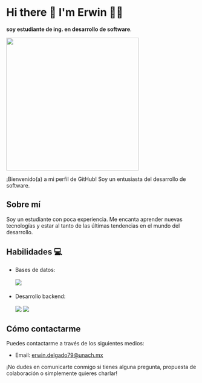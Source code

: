 <h1 align='left'>
  Hi there 👋 I'm Erwin 👨‍💻
</h1>

<p align='left'>
  <strong>soy estudiante de ing. en desarrollo de software</strong>.
</p>


<p align='left'>
  <a href="#"><img src="https://github-readme-stats.vercel.app/api?username=LOVERWIN&show_icons=true&count_private=true&theme=dark" width="350"></a>
</p>

¡Bienvenido(a) a mi perfil de GitHub! Soy un entusiasta del desarrollo de software.

## Sobre mí
Soy un estudiante con poca experiencia. Me encanta aprender 
nuevas tecnologías y estar al tanto de las últimas tendencias en el mundo del desarrollo.


## Habilidades  💻

<p align='left'>
  
  - Bases de datos: <br/><br/>
  <img src="https://img.shields.io/badge/PostgreSQL-316192?style=for-the-badge&logo=postgresql&logoColor=white" /><br/><br/>
  - Desarrollo backend: <br/><br/>
  <img src="https://img.shields.io/badge/apache%20netbeans-1B6AC6?style=for-the-badge&logo=apache%20netbeans%20IDE&logoColor=white" />  <img src="https://img.shields.io/badge/C-00599C?style=for-the-badge&logo=c&logoColor=white" />
 
 
</p>

## Cómo contactarme

Puedes contactarme a través de los siguientes medios:

- Email: erwin.delgado79@unach.mx

¡No dudes en comunicarte conmigo si tienes alguna pregunta, propuesta de colaboración o simplemente quieres charlar!

<!-- Puedes agregar más secciones o personalizar el README según tus preferencias y necesidades -->


